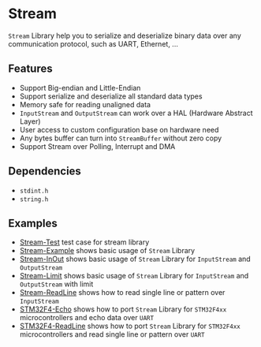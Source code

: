 # Stream
`Stream` Library help you to serialize and deserialize binary data over any communication protocol, such as UART, Ethernet, ...

## Features
- Support Big-endian and Little-Endian
- Support serialize and deserialize all standard data types
- Memory safe for reading unaligned data
- `InputStream` and `OutputStream` can work over a HAL (Hardware Abstract Layer)
- User access to custom configuration base on hardware need
- Any bytes buffer can turn into `StreamBuffer` without zero copy
- Support Stream over Polling, Interrupt and DMA

## Dependencies
- `stdint.h`
- `string.h`

## Examples
- [Stream-Test](./Examples/Stream-Test/) test case for stream library
- [Stream-Example](./Examples/Stream-Example/) shows basic usage of `Stream` Library
- [Stream-InOut](./Examples/Stream-InOut/) shows basic usage of `Stream` Library for `InputStream` and `OutputStream`
- [Stream-Limit](./Examples/Stream-Limit/) shows basic usage of `Stream` Library for `InputStream` and `OutputStream` with limit
- [Stream-ReadLine](./Examples/Stream-ReadLine/) shows how to read single line or pattern over `InputStream`
- [STM32F4-Echo](./Examples/STM32F4-Echo/) shows how to port `Stream` Library for `STM32F4xx` microcontrollers and echo data over `UART`
- [STM32F4-ReadLine](./Examples/STM32F4-ReadLine/) shows how to port `Stream` Library for `STM32F4xx` microcontrollers and read single line or pattern over `UART`
